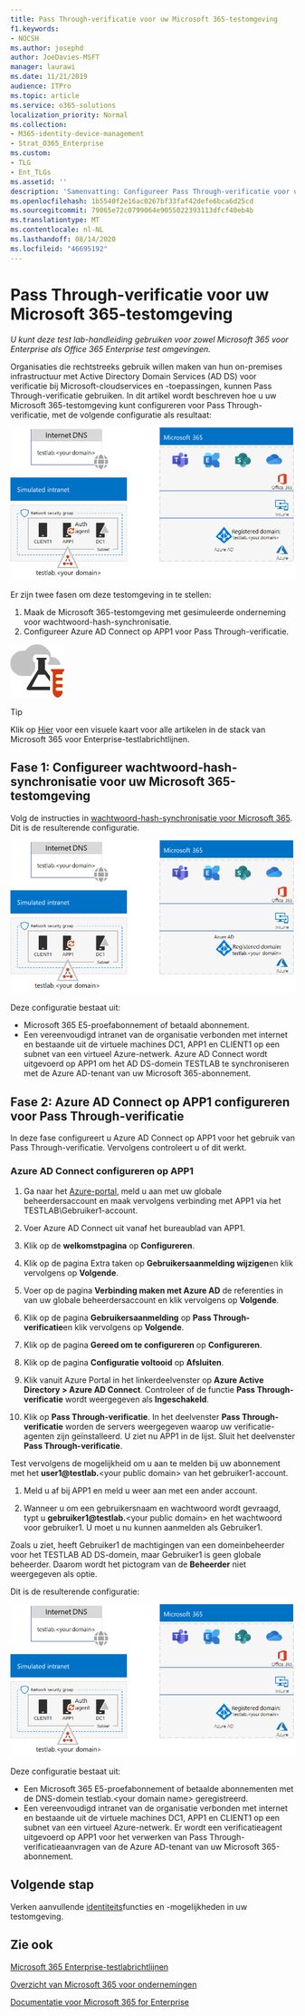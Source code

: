 ```yaml
---
title: Pass Through-verificatie voor uw Microsoft 365-testomgeving
f1.keywords:
- NOCSH
ms.author: josephd
author: JoeDavies-MSFT
manager: laurawi
ms.date: 11/21/2019
audience: ITPro
ms.topic: article
ms.service: o365-solutions
localization_priority: Normal
ms.collection:
- M365-identity-device-management
- Strat_O365_Enterprise
ms.custom:
- TLG
- Ent_TLGs
ms.assetid: ''
description: 'Samenvatting: Configureer Pass Through-verificatie voor uw Microsoft 365-testomgeving.'
ms.openlocfilehash: 1b5540f2e16ac0267bf33faf42defe6bca6d25cd
ms.sourcegitcommit: 79065e72c0799064e9055022393113dfcf40eb4b
ms.translationtype: MT
ms.contentlocale: nl-NL
ms.lasthandoff: 08/14/2020
ms.locfileid: "46695192"
---
```

# <a name="pass-through-authentication-for-your-microsoft-365-test-environment"></a>Pass Through-verificatie voor uw Microsoft 365-testomgeving

*U kunt deze test lab-handleiding gebruiken voor zowel Microsoft 365 voor Enterprise als Office 365 Enterprise test omgevingen.*

Organisaties die rechtstreeks gebruik willen maken van hun on-premises infrastructuur met Active Directory Domain Services (AD DS) voor verificatie bij Microsoft-cloudservices en -toepassingen, kunnen Pass Through-verificatie gebruiken. In dit artikel wordt beschreven hoe u uw Microsoft 365-testomgeving kunt configureren voor Pass Through-verificatie, met de volgende configuratie als resultaat:
  
![De gesimuleerde onderneming in een testomgeving met Pass-Through-verificatie](../media/pass-through-auth-m365-ent-test-environment/Phase2.png)
  
Er zijn twee fasen om deze testomgeving in te stellen:

1.    Maak de Microsoft 365-testomgeving met gesimuleerde onderneming voor wachtwoord-hash-synchronisatie.
2.    Configureer Azure AD Connect op APP1 voor Pass Through-verificatie.
    
![Testlabrichtlijnen voor de Microsoft-cloud](../media/m365-enterprise-test-lab-guides/cloud-tlg-icon.png) 
    
> [!TIP]
> Klik op [Hier](../media/m365-enterprise-test-lab-guides/Microsoft365EnterpriseTLGStack.pdf) voor een visuele kaart voor alle artikelen in de stack van Microsoft 365 voor Enterprise-testlabrichtlijnen.
  
## <a name="phase-1-configure-password-hash-synchronization-for-your-microsoft-365-test-environment"></a>Fase 1: Configureer wachtwoord-hash-synchronisatie voor uw Microsoft 365-testomgeving

Volg de instructies in [wachtwoord-hash-synchronisatie voor Microsoft 365](password-hash-sync-m365-ent-test-environment.md). Dit is de resulterende configuratie.
  
![De gesimuleerde onderneming in een testomgeving met wachtwoord-hash-synchronisatie](../media/pass-through-auth-m365-ent-test-environment/Phase1.png)
  
Deze configuratie bestaat uit: 
  
- Microsoft 365 E5-proefabonnement of betaald abonnement.
- Een vereenvoudigd intranet van de organisatie verbonden met internet en bestaande uit de virtuele machines DC1, APP1 en CLIENT1 op een subnet van een virtueel Azure-netwerk. Azure AD Connect wordt uitgevoerd op APP1 om het AD DS-domein TESTLAB te synchroniseren met de Azure AD-tenant van uw Microsoft 365-abonnement.

## <a name="phase-2-configure-azure-ad-connect-on-app1-for-pass-through-authentication"></a>Fase 2: Azure AD Connect op APP1 configureren voor Pass Through-verificatie

In deze fase configureert u Azure AD Connect op APP1 voor het gebruik van Pass Through-verificatie. Vervolgens controleert u of dit werkt.

### <a name="configure-azure-ad-connect-on-app1"></a>Azure AD Connect configureren op APP1

1.    Ga naar het [Azure-portal](https://portal.azure.com), meld u aan met uw globale beheerdersaccount en maak vervolgens verbinding met APP1 via het TESTLAB\Gebruiker1-account.

2.    Voer Azure AD Connect uit vanaf het bureaublad van APP1.

3.    Klik op de **welkomstpagina** op **Configureren**.

4.    Klik op de pagina Extra taken op **Gebruikersaanmelding wijzigen**en klik vervolgens op **Volgende**.

5.    Voer op de pagina **Verbinding maken met Azure AD** de referenties in van uw globale beheerdersaccount en klik vervolgens op **Volgende**.

6.    Klik op de pagina **Gebruikersaanmelding** op **Pass Through-verificatie**en klik vervolgens op **Volgende**.

7.    Klik op de pagina **Gereed om te configureren** op **Configureren**.

8.    Klik op de pagina **Configuratie voltooid** op **Afsluiten**.

9.    Klik vanuit Azure Portal in het linkerdeelvenster op **Azure Active Directory > Azure AD Connect**. Controleer of de functie **Pass Through-verificatie** wordt weergegeven als **Ingeschakeld**.

10.    Klik op **Pass Through-verificatie**. In het deelvenster **Pass Through-verificatie** worden de servers weergegeven waarop uw verificatie-agenten zijn geïnstalleerd. U ziet nu APP1 in de lijst. Sluit het deelvenster **Pass Through-verificatie**.

Test vervolgens de mogelijkheid om u aan te melden bij uw abonnement met het <strong>user1@testlab.</strong>\<your public domain> van het gebruiker1-account.

1. Meld u af bij APP1 en meld u weer aan met een ander account.

2. Wanneer u om een gebruikersnaam en wachtwoord wordt gevraagd, typt u <strong>gebruiker1@testlab.</strong>\<your public domain> en het wachtwoord voor gebruiker1. U moet u nu kunnen aanmelden als Gebruiker1.

Zoals u ziet, heeft Gebruiker1 de machtigingen van een domeinbeheerder voor het TESTLAB AD DS-domein, maar Gebruiker1 is geen globale beheerder. Daarom wordt het pictogram van de **Beheerder** niet weergegeven als optie.

Dit is de resulterende configuratie:

![De gesimuleerde onderneming met een testomgeving met pass-through-verificatie](../media/pass-through-auth-m365-ent-test-environment/Phase2.png)
 
Deze configuratie bestaat uit:

- Een Microsoft 365 E5-proefabonnement of betaalde abonnementen met de DNS-domein testlab.\<your domain name> geregistreerd.
- Een vereenvoudigd intranet van de organisatie verbonden met internet en bestaande uit de virtuele machines DC1, APP1 en CLIENT1 op een subnet van een virtueel Azure-netwerk. Er wordt een verificatieagent uitgevoerd op APP1 voor het verwerken van Pass Through-verificatieaanvragen van de Azure AD-tenant van uw Microsoft 365-abonnement.

## <a name="next-step"></a>Volgende stap

Verken aanvullende [identiteits](m365-enterprise-test-lab-guides.md#identity)functies en -mogelijkheden in uw testomgeving.

## <a name="see-also"></a>Zie ook

[Microsoft 365 Enterprise-testlabrichtlijnen](m365-enterprise-test-lab-guides.md)

[Overzicht van Microsoft 365 voor ondernemingen](microsoft-365-overview.md)

[Documentatie voor Microsoft 365 for Enterprise](https://docs.microsoft.com/microsoft-365-enterprise/)

